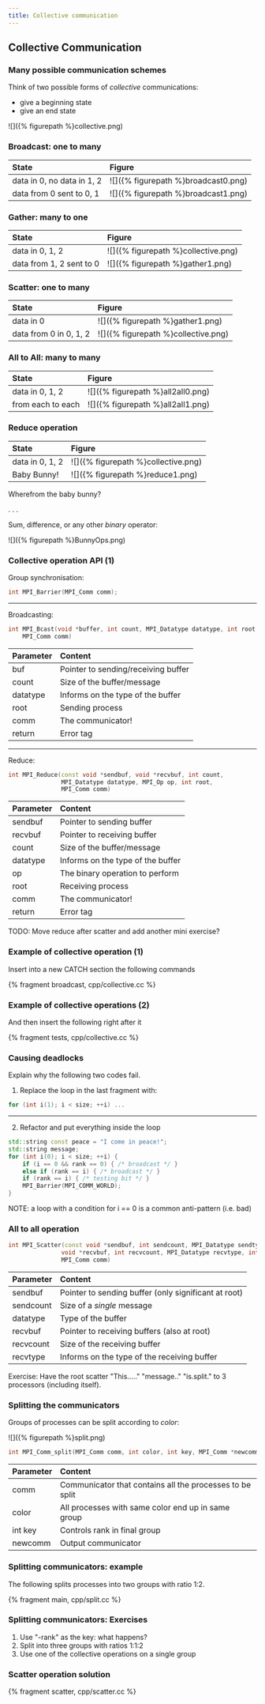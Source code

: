 ```yaml
---
title: Collective communication
---
```


## Collective Communication

### Many possible communication schemes

Think of two possible forms of *collective* communications:

- give a beginning state
- give an end state

![]({% figurepath %}collective.png)

### Broadcast: one to many

| State                      | Figure                              |
|:---------------------------|:------------------------------------|
| data in 0, no data in 1, 2 | ![]({% figurepath %}broadcast0.png) |
| data from 0 sent to 0, 1   | ![]({% figurepath %}broadcast1.png) |

### Gather: many to one

| State                    | Figure                              |
|:-------------------------|:------------------------------------|
| data in 0, 1, 2          | ![]({% figurepath %}collective.png) |
| data from 1, 2 sent to 0 | ![]({% figurepath %}gather1.png)    |


### Scatter: one to many

| State                  | Figure                              |
|:-----------------------|:------------------------------------|
| data in 0              | ![]({% figurepath %}gather1.png)    |
| data from 0 in 0, 1, 2 | ![]({% figurepath %}collective.png) |

### All to All: many to many

| State             | Figure                            |
|:------------------|:----------------------------------|
| data in 0, 1, 2   | ![]({% figurepath %}all2all0.png) |
| from each to each | ![]({% figurepath %}all2all1.png) |

### Reduce operation
| State           | Figure                              |
|:----------------|:------------------------------------|
| data in 0, 1, 2 | ![]({% figurepath %}collective.png) |
| Baby Bunny!     | ![]({% figurepath %}reduce1.png)    |

Wherefrom the baby bunny?

. . .

Sum, difference, or any other *binary* operator:

![]({% figurepath %}BunnyOps.png)

### Collective operation API (1)

Group synchronisation:

``` cpp
int MPI_Barrier(MPI_Comm comm);
```

---

Broadcasting:

``` cpp
int MPI_Bcast(void *buffer, int count, MPI_Datatype datatype, int root,
    MPI_Comm comm)
```

| Parameter | Content                             |
|:----------|:------------------------------------|
| buf       | Pointer to sending/receiving buffer |
| count     | Size of the buffer/message          |
| datatype  | Informs on the type of the buffer   |
| root      | Sending process                     |
| comm      | The communicator!                   |
| return    | Error tag                           |

---

Reduce:

``` cpp
int MPI_Reduce(const void *sendbuf, void *recvbuf, int count,
               MPI_Datatype datatype, MPI_Op op, int root,
               MPI_Comm comm)
```

| Parameter | Content                             |
|:----------|:------------------------------------|
| sendbuf   | Pointer to sending buffer           |
| recvbuf   | Pointer to receiving buffer         |
| count     | Size of the buffer/message          |
| datatype  | Informs on the type of the buffer   |
| op        | The binary operation to perform     |
| root      | Receiving process                   |
| comm      | The communicator!                   |
| return    | Error tag                           |

TODO: Move reduce after scatter and add another mini exercise?

### Example of collective operation (1)

Insert into a new CATCH section the following commands

{% fragment broadcast, cpp/collective.cc %}

### Example of collective operations (2)

And then insert the following right after it

{% fragment tests, cpp/collective.cc %}

### Causing deadlocks

Explain why the following two codes fail.

1. Replace the loop in the last fragment with:

``` cpp
for (int i(1); i < size; ++i) ...
```

---

2. Refactor and put everything inside the loop

``` cpp
std::string const peace = "I come in peace!";
std::string message;
for (int i(0); i < size; ++i) {
    if (i == 0 && rank == 0) { /* broadcast */ }
    else if (rank == i) { /* broadcast */ }
    if (rank == i) { /* testing bit */ }
    MPI_Barrier(MPI_COMM_WORLD);
}
```

NOTE: a loop with a condition for i == 0 is a common anti-pattern (i.e. bad)


### All to all operation

``` cpp
int MPI_Scatter(const void *sendbuf, int sendcount, MPI_Datatype sendtype,
               void *recvbuf, int recvcount, MPI_Datatype recvtype, int root,
               MPI_Comm comm)
```

| Parameter | Content                                              |
|:----------|:-----------------------------------------------------|
| sendbuf   | Pointer to sending buffer (only significant at root) |
| sendcount | Size of a *single* message                           |
| datatype  | Type of the buffer                                   |
| recvbuf   | Pointer to receiving buffers (also at root)          |
| recvcount | Size of the receiving buffer                         |
| recvtype  | Informs on the type of the receiving buffer          |

Exercise:
    Have the root scatter "This....." "message.." "is.split." to 3 processors
    (including itself).


### Splitting the communicators

Groups of processes can be split according to *color*:

![]({% figurepath %}split.png)

``` cpp
int MPI_Comm_split(MPI_Comm comm, int color, int key, MPI_Comm *newcomm)
```

| Parameter | Content                                                  |
|:----------|:---------------------------------------------------------|
| comm      | Communicator that contains all the processes to be split |
| color     | All processes with same color end up in same group       |
| int key   | Controls rank in final group                             |
| newcomm   | Output communicator                                      |

### Splitting communicators: example

The following splits processes into two groups with ratio 1:2.

{% fragment main, cpp/split.cc %}


### Splitting communicators: Exercises

1. Use "-rank" as the key: what happens?
2. Split into three groups with ratios 1:1:2
3. Use one of the collective operations on a single group


### Scatter operation solution

{% fragment scatter, cpp/scatter.cc %}
